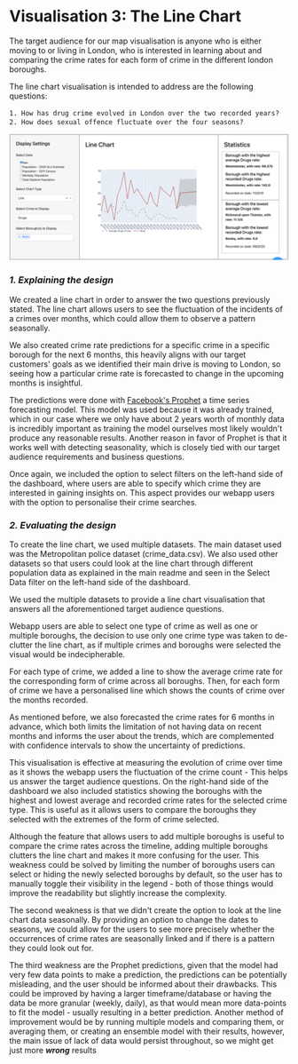 # Visualisation 3: The Line Chart

The target audience for our map visualisation is anyone who is either moving to or living in London, who is interested in learning about and comparing the crime rates for each form of crime in the different london boroughs.

The line chart visualisation is intended to address are the following questions:

    1. How has drug crime evolved in London over the two recorded years?
    2. How does sexual offence fluctuate over the four seasons?

![Map](../assets/line_chart.png)

### *1. Explaining the design*

We created a line chart in order to answer the two questions previously stated. 
The line chart allows users to see the fluctuation of the incidents of a crimes over months, which could allow them to observe a pattern seasonally.

We also created crime rate predictions for a specific crime in a specific borough for the next 6 months, this heavily aligns 
with our target customers' goals as we identified their main drive is moving to London, so seeing how a particular crime rate is forecasted
to change in the upcoming months is insightful.

The predictions were done with [Facebook's Prophet](https://facebook.github.io/prophet/) a time series forecasting model. 
This model was used because it was already trained, which in our case where we only have about 2 years worth of monthly data is incredibly
important as training the model ourselves most likely wouldn't produce any reasonable results. Another reason in favor of Prophet is that it works
well with detecting seasonality, which is closely tied with our target audience requirements and business questions.

Once again, we included the option to select filters on the left-hand side of the dashboard, where users are able to specify which crime they are interested in gaining insights on.
This aspect provides our webapp users with the option to personalise their crime searches.

### *2. Evaluating the design*

To create the line chart, we used multiple datasets. The main dataset used was the Metropolitan police dataset (crime_data.csv).
We also used other datasets so that users could look at the line chart through different population data as explained in the main 
readme and seen in the Select Data filter on the left-hand side of the dashboard.

We used the multiple datasets to provide a line chart visualisation that answers all the aforementioned target audience questions.

Webapp users are able to select one type of crime as well as one or multiple boroughs, the decision to use only one crime type was 
taken to de-clutter the line chart, as if multiple crimes and boroughs were selected the visual would be indecipherable.

For each type of crime, we added a line to show the average crime rate for the corresponding form of crime across all boroughs.
Then, for each form of crime we have a personalised line which shows the counts of crime over the months recorded.

As mentioned before, we also forecasted the crime rates for 6 months in advance, which both limits the limitation of not having data on recent months and informs the user about the trends,
which are complemented with confidence intervals to show the uncertainty of predictions. 

This visualisation is effective at measuring the evolution of crime over time as it shows the webapp users the fluctuation of the crime count - This helps us answer the target audience questions.
On the right-hand side of the dashboard we also included statistics showing the boroughs with the highest and lowest average and recorded crime rates for the selected crime type. 
This is useful as it allows users to compare the boroughs they selected with the extremes of the form of crime selected.

Although the feature that allows users to add multiple boroughs is useful to compare the crime rates across the timeline, adding multiple boroughs clutters the line chart and makes it more confusing for the user. 
This weakness could be solved by limiting the number of boroughs users can select or hiding the newly selected boroughs by default, so the user
has to manually toggle their visibility in the legend - both of those things would improve the readability but slightly increase the complexity. 

The second weakness is that we didn't create the option to look at the line chart data seasonally. 
By providing an option to change the dates to seasons, we could allow for the users to see more precisely whether the occurrences of crime rates are seasonally linked and if there is a pattern they could look out for.

The third weakness are the Prophet predictions, given that the model had very few data points to make a prediction, the predictions can be potentially misleading,
and the user should be informed about their drawbacks.
This could be improved by having a larger timeframe/database or having the data be more granular (weekly, daily), as that would mean 
more data-points to fit the model - usually resulting in a better prediction.
Another method of improvement would be by running multiple models and comparing them, or averaging them, or creating an ensemble model with their 
results, however, the main issue of lack of data would persist throughout, so we might get just more ***wrong*** results
